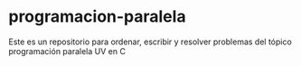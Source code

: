 # programacion-paralela
Este es un repositorio para ordenar, escribir y resolver problemas del tópico programación paralela UV en C
